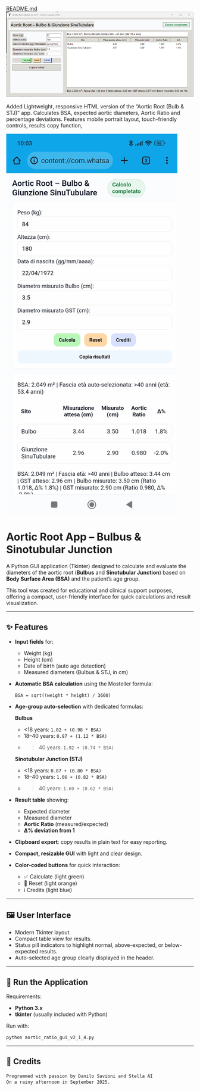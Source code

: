 [README.md](https://github.com/user-attachments/files/22521914/README.md)
![Main Screen](AorticRoot.png)

Added Lightweight, responsive HTML version of the “Aortic Root (Bulb & STJ)” app. Calculates BSA, expected aortic diameters, Aortic Ratio and percentage deviations. Features mobile portrait layout, touch-friendly controls, results copy function,

![Main Screen](Aortic.png)

# Aortic Root App – Bulbus & Sinotubular Junction  

A Python GUI application (Tkinter) designed to calculate and evaluate the diameters of the aortic root (**Bulbus** and **Sinotubular Junction**) based on **Body Surface Area (BSA)** and the patient’s age group.  

This tool was created for educational and clinical support purposes, offering a compact, user-friendly interface for quick calculations and result visualization.  

---

## ✨ Features  

- **Input fields** for:  
  - Weight (kg)  
  - Height (cm)  
  - Date of birth (auto age detection)  
  - Measured diameters (Bulbus & STJ, in cm)  

- **Automatic BSA calculation** using the Mosteller formula:  
  ```
  BSA = sqrt((weight * height) / 3600)
  ```  

- **Age-group auto-selection** with dedicated formulas:  

  **Bulbus**  
  - <18 years: `1.02 + (0.98 * BSA)`  
  - 18–40 years: `0.97 + (1.12 * BSA)`  
  - >40 years: `1.92 + (0.74 * BSA)`  

  **Sinotubular Junction (STJ)**  
  - <18 years: `0.87 + (0.80 * BSA)`  
  - 18–40 years: `1.06 + (0.82 * BSA)`  
  - >40 years: `1.69 + (0.62 * BSA)`  

- **Result table** showing:  
  - Expected diameter  
  - Measured diameter  
  - **Aortic Ratio** (measured/expected)  
  - **Δ% deviation from 1**  

- **Clipboard export**: copy results in plain text for easy reporting.  
- **Compact, resizable GUI** with light and clear design.  
- **Color-coded buttons** for quick interaction:  
  - ✅ Calculate (light green)  
  - 🔄 Reset (light orange)  
  - ℹ️ Credits (light blue)  

---

## 🖼 User Interface  

- Modern Tkinter layout.  
- Compact table view for results.  
- Status pill indicators to highlight normal, above-expected, or below-expected results.  
- Auto-selected age group clearly displayed in the header.  

---

## 🚀 Run the Application  

Requirements:  
- **Python 3.x**  
- **tkinter** (usually included with Python)  

Run with:  
```bash
python aortic_ratio_gui_v2_1_4.py
```

---



## 📜 Credits  

```
Programmed with passion by Danilo Savioni and Stella AI
On a rainy afternoon in September 2025.
```
